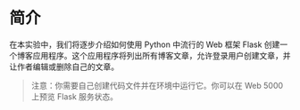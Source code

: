# 简介

在本实验中，我们将逐步介绍如何使用 Python 中流行的 Web 框架 Flask 创建一个博客应用程序。这个应用程序将列出所有博客文章，允许登录用户创建文章，并让作者编辑或删除自己的文章。

> 注意：你需要自己创建代码文件并在环境中运行它。你可以在 Web 5000 上预览 Flask 服务状态。
